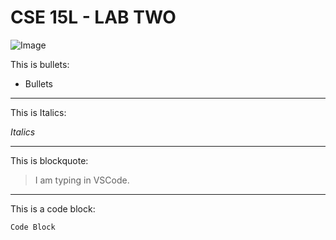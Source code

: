 # **CSE 15L - LAB TWO**
![Image](https://okonomikitchen.com/wp-content/uploads/2021/11/ramen-pancakes-1-of-1-683x1024.jpg)

This is bullets:
* Bullets
---
This is Italics:

*Italics*

---
This is blockquote:

> I am typing in VSCode.

---
This is a code block:
```
Code Block
```